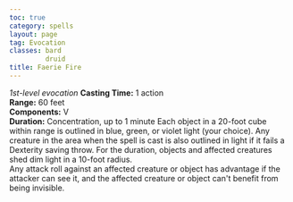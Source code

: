 ```yaml
---
toc: true
category: spells
layout: page
tag: Evocation
classes: bard
         druid
title: Faerie Fire 
---
```

_1st-level evocation_ 
**Casting Time:** 1 action    
**Range:** 60 feet    
**Components:** V    
**Duration:** Concentration, up to 1 minute 
Each object in a 20-foot cube within range is outlined in blue, green, or violet light (your choice). Any creature in the area when the spell is cast is also outlined in light if it fails a Dexterity saving throw. For the duration, objects and affected creatures shed dim light in a 10-foot radius.    
Any attack roll against an affected creature or object has advantage if the attacker can see it, and the affected creature or object can't benefit from being invisible.